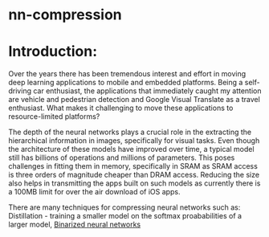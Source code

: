 # nn-compression

# Introduction:
  Over the years there has been tremendous interest and effort in moving deep learning applications to mobile and embedded platforms. Being a self-driving car enthusiast, the applications that immediately caught my attention are vehicle and pedestrian detection and Google Visual Translate as a travel enthusiast. What makes it challenging to move these applications to resource-limited platforms?
  
  The depth of the neural networks plays a crucial role in the extracting the hierarchical information in images, specifically for visual tasks. Even though the architecture of these models have improved over time, a typical model still has billions of operations and millions of parameters. This poses challenges in fitting them in memory, specifically in SRAM as SRAM access is three orders of magnitude cheaper than DRAM access. Reducing the size also helps in transmitting the apps built on such models as currently there is a 100MB limit for over the air download of iOS apps.  
  
  There are many techniques for compressing neural networks such as: Distillation - training a smaller model on the softmax proababilities of a larger model, [Binarized neural networks](https://www.nervanasys.com/accelerating-neural-networks-binary-arithmetic/)
